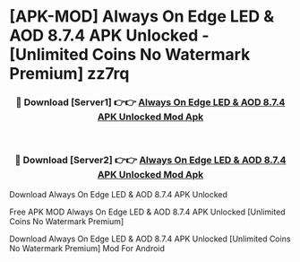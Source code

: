 # [APK-MOD] Always On Edge   LED & AOD 8.7.4 APK Unlocked - [Unlimited Coins No Watermark Premium] zz7rq



<div align="center">
<h3>🔴 Download [Server1] 👉👉 <a href="https://momento.my/?title=Always_On_Edge___LED_&_AOD_8.7.4_APK_Unlocked">Always On Edge   LED & AOD 8.7.4 APK Unlocked Mod Apk</a></h3><br>

<h3>🔴 Download [Server2] 👉👉 <a href="https://momento.my/?title=Always_On_Edge___LED_&_AOD_8.7.4_APK_Unlocked">Always On Edge   LED & AOD 8.7.4 APK Unlocked Mod Apk</a></h3>
</div>



Download Always On Edge   LED & AOD 8.7.4 APK Unlocked 

Free APK MOD Always On Edge   LED & AOD 8.7.4 APK Unlocked [Unlimited Coins No Watermark Premium]

Download Always On Edge   LED & AOD 8.7.4 APK Unlocked [Unlimited Coins No Watermark Premium] Mod For Android
